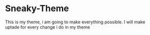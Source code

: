 # Sneaky-Theme
This is my theme, i am going to make everything possible.
I will make uptade for every change i do in my theme

